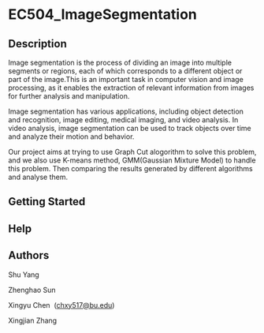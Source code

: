 # EC504_ImageSegmentation

## Description

Image segmentation is the process of dividing an image into multiple segments or regions, each of which corresponds to a different object or part of the image.This is an important task in computer vision and image processing, as it enables the extraction of relevant information from images for further analysis and manipulation.

Image segmentation has various applications, including object detection and recognition, image editing, medical imaging, and video analysis. In video analysis, image segmentation can be used to track objects over time and analyze their motion and behavior.

Our project aims at trying to use Graph Cut alogorithm to solve this problem, and we also use K-means method, GMM(Gaussian Mixture Model) to handle this problem. Then comparing the results generated by different algorithms and analyse them.


## Getting Started

## Help

## Authors
Shu Yang &nbsp;

Zhenghao Sun &nbsp;

Xingyu Chen &nbsp;(chxy517@bu.edu)

Xingjian Zhang &nbsp;
